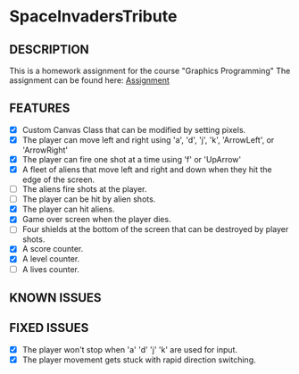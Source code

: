 # SpaceInvadersTribute

## DESCRIPTION
This is a homework assignment for the course "Graphics Programming"
The assignment can be found here: [Assignment](https://mirkwood.cs.edinboro.edu/~bennett/class/cmsc3780/fall2024/hw/two/index.html)

## FEATURES
- [X] Custom Canvas Class that can be modified by setting pixels.
- [X] The player can move left and right using 'a', 'd', 'j', 'k', 'ArrowLeft', or 'ArrowRight'
- [X] The player can fire one shot at a time using 'f' or 'UpArrow'
- [X] A fleet of aliens that move left and right and down when they hit the edge of the screen.
- [ ] The aliens fire shots at the player.
- [ ] The player can be hit by alien shots.
- [X] The player can hit aliens.
- [X] Game over screen when the player dies.
- [ ] Four shields at the bottom of the screen that can be destroyed by player shots.
- [X] A score counter.
- [X] A level counter.
- [ ] A lives counter.

## KNOWN ISSUES
      
## FIXED ISSUES
- [X] The player won't stop when 'a' 'd' 'j' 'k' are used for input.
- [X] The player movement gets stuck with rapid direction switching.
